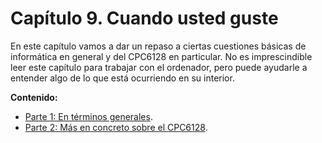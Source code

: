 # Capítulo 9. Cuando usted guste

En este capítulo vamos a dar un repaso a ciertas cuestiones básicas de informática en general y del CPC6128 en particular. No es imprescindible leer este capítulo para trabajar con el ordenador, pero puede ayudarle a entender algo de lo que está ocurriendo en su interior. 

**Contenido:**

* [Parte 1: En términos generales](9.01.-En-términos-generales.md).
* [Parte 2: Más en concreto sobre el CPC6128](9.02.-Más-en-concreto-sobre-el-CPC6128.md).



